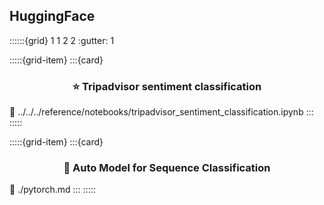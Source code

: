 ## HuggingFace

::::::{grid} 1 1 2 2
:gutter: 1

:::::{grid-item}
:::{card} <h3><center>⭐️ Tripadvisor sentiment classification</center></h3>
:link: ../../../reference/notebooks/tripadvisor_sentiment_classification.ipynb
:::
:::::

:::::{grid-item}
:::{card} <h3><center>🤗 Auto Model for Sequence Classification</center></h3>
:link: ./pytorch.md
:::
:::::

